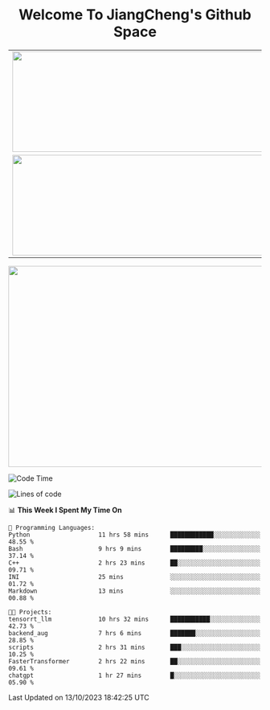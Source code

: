<h1 align="center">Welcome To JiangCheng's Github Space</h1>

<table align="center" frame="void" rules="none" >
  <tr>
    <td>
      <div align="center"> <img height="200px" width="500px"  src="https://github-readme-stats.vercel.app/api?username=thisjiang&hide_title=true&hide_border=true&layout=compact&show_icons=trueline_height=21&text_color=000&icon_color=000&bg_color=0,ea6161,ffc64d,fffc4d,52fa5a&theme=graywhite" /> </div>
    </td>
    <td>
      <div align="center"> <img height="200px" width="500px" src="https://github-readme-stats.vercel.app/api/top-langs/?username=thisjiang&hide_title=true&hide_border=true&layout=compact&langs_count=6&text_color=000&icon_color=fff&bg_color=0,52fa5a,4dfcff,c64dff&theme=graywhite" /> </div>
    </td>
  </tr>
  <tr>
    <td>
      <div align="center"> <img height="200px" width="500px" src="https://github-readme-streak-stats.herokuapp.com/?user=thisjiang&hide_title=true&hide_border=true&layout=compact&langs_count=6" /> </div>
    </td>
    <td>
      <div align="center"> 
      <a href="https://github.com/" target="_blank"><img style="margin: 10px" src="https://profilinator.rishav.dev/skills-assets/git-scm-icon.svg" alt="Git" height="50" /></a>  
      <a href="https://www.linux.org/" target="_blank"><img style="margin: 10px" src="https://profilinator.rishav.dev/skills-assets/linux-original.svg" alt="Linux" height="50" /></a>  
      <a href="https://www.gnu.org/software/bash/" target="_blank"><img style="margin: 10px" src="https://profilinator.rishav.dev/skills-assets/gnu_bash-icon.svg" alt="Bash" height="50" /></a>  
      </div>
    </td>
  </tr>
</table>

<div align="center"> <img height="400px" width="1000px" src="https://github-readme-activity-graph.cyclic.app/graph?username=thisjiang&theme=react&hide_title=true&hide_border=true&layout=compact&langs_count=6" /> </div></td>

<!--START_SECTION:waka-->
![Code Time](http://img.shields.io/badge/Code%20Time-351%20hrs%2030%20mins-blue)

![Lines of code](https://img.shields.io/badge/From%20Hello%20World%20I%27ve%20Written-654.8%20thousand%20lines%20of%20code-blue)

📊 **This Week I Spent My Time On** 

```text
💬 Programming Languages: 
Python                   11 hrs 58 mins      ████████████░░░░░░░░░░░░░   48.55 % 
Bash                     9 hrs 9 mins        █████████░░░░░░░░░░░░░░░░   37.14 % 
C++                      2 hrs 23 mins       ██░░░░░░░░░░░░░░░░░░░░░░░   09.71 % 
INI                      25 mins             ░░░░░░░░░░░░░░░░░░░░░░░░░   01.72 % 
Markdown                 13 mins             ░░░░░░░░░░░░░░░░░░░░░░░░░   00.88 % 

🐱‍💻 Projects: 
tensorrt_llm             10 hrs 32 mins      ███████████░░░░░░░░░░░░░░   42.73 % 
backend_aug              7 hrs 6 mins        ███████░░░░░░░░░░░░░░░░░░   28.85 % 
scripts                  2 hrs 31 mins       ███░░░░░░░░░░░░░░░░░░░░░░   10.25 % 
FasterTransformer        2 hrs 22 mins       ██░░░░░░░░░░░░░░░░░░░░░░░   09.61 % 
chatgpt                  1 hr 27 mins        █░░░░░░░░░░░░░░░░░░░░░░░░   05.90 % 
```


 Last Updated on 13/10/2023 18:42:25 UTC
<!--END_SECTION:waka-->
